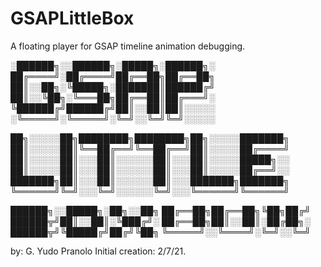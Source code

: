 # GSAPLittleBox
A floating player for GSAP timeline animation debugging.

░██████╗░░██████╗░█████╗░██████╗░  
██╔════╝░██╔════╝██╔══██╗██╔══██╗  
██║░░██╗░╚█████╗░███████║██████╔╝ 
██║░░╚██╗░╚═══██╗██╔══██║██╔═══╝░  
╚██████╔╝██████╔╝██║░░██║██║░░░░░  
░╚═════╝░╚═════╝░╚═╝░░╚═╝╚═╝░░░░░  

██╗░░░░░██╗████████╗████████╗██╗░░░░░███████╗  
██║░░░░░██║╚══██╔══╝╚══██╔══╝██║░░░░░██╔════╝  
██║░░░░░██║░░░██║░░░░░░██║░░░██║░░░░░█████╗░░  
██║░░░░░██║░░░██║░░░░░░██║░░░██║░░░░░██╔══╝░░  
███████╗██║░░░██║░░░░░░██║░░░███████╗███████╗ 
╚══════╝╚═╝░░░╚═╝░░░░░░╚═╝░░░╚══════╝╚══════╝  

██████╗░░█████╗░██╗░░██╗
██╔══██╗██╔══██╗╚██╗██╔╝
██████╦╝██║░░██║░╚███╔╝░
██╔══██╗██║░░██║░██╔██╗░
██████╦╝╚█████╔╝██╔╝╚██╗
 ╚═════╝░░╚════╝░╚═╝░░╚═╝
 
by: G. Yudo Pranolo
Initial creation: 2/7/21.
